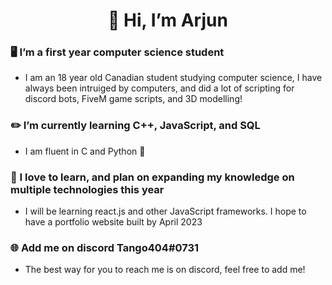 <h1 align="center">👋 Hi, I’m Arjun</h1>

### 🖥️ I’m a first year computer science student
- I am an 18 year old Canadian student studying computer science, I have always been intruiged by computers, and did a lot of scripting for discord bots, FiveM game scripts, and 3D modelling!

### ✏️ I’m currently learning C++, JavaScript, and SQL
- I am fluent in C and Python 🐍

### 📜 I love to learn, and plan on expanding my knowledge on multiple technologies this year
- I will be learning react.js and other JavaScript frameworks. I hope to have a portfolio website built by April 2023

### 🌐 Add me on discord Tango404#0731
- The best way for you to reach me is on discord, feel free to add me!

<!---
Tango404/Tango404 is a ✨ special ✨ repository because its `README.md` (this file) appears on your GitHub profile.
You can click the Preview link to take a look at your changes.
--->
